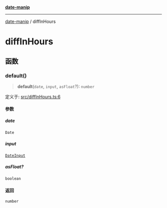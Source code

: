 [**date-manip**](index.md)

***

[date-manip](modules.md) / diffInHours

# diffInHours

## 函数

### default()

> **default**(`date`, `input`, `asFloat`?): `number`

定义于: [src/diffInHours.ts:6](https://github.com/fengxinming/date-manip/blob/3800a276ff67972284419177dad55ada4d463d78/src/diffInHours.ts#L6)

#### 参数

##### date

`Date`

##### input

[`DateInput`](types.md#dateinput)

##### asFloat?

`boolean`

#### 返回

`number`
